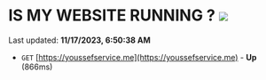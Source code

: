 # IS MY WEBSITE RUNNING ? [![](https://img.shields.io/static/v1?label=Sponsor&message=%E2%9D%A4&logo=GitHub&color=%23fe8e86)](https://github.com/sponsors/<username>)

Last updated: **11/17/2023, 6:50:38 AM**

- `GET` [https://youssefservice.me](https://youssefservice.me) - **Up** (866ms)
